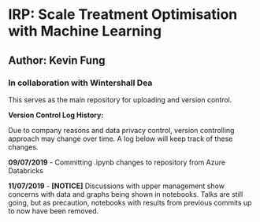 # IRP: Scale Treatment Optimisation with Machine Learning
## Author: Kevin Fung


### In collaboration with Wintershall Dea

This serves as the main repository for uploading and version control.



**Version Control Log History:**

Due to company reasons and data privacy control, version controlling approach may change over time. 
A log below will keep track of these changes.

**09/07/2019** - Committing .ipynb changes to repository from Azure Databricks

**11/07/2019** - **[NOTICE]**  Discussions with upper management show concerns with data and graphs being shown in notebooks. Talks are still going, but as precaution, notebooks with results from previous commits up to now have been removed.

